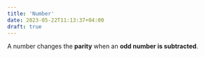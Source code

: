 ```yaml
---
title: 'Number'
date: 2023-05-22T11:13:37+04:00
draft: true
---
```


A number changes the **parity** when an **odd number is subtracted**.
